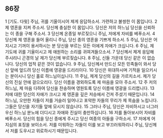 ## 86장
1 [기도. 다윗] 주님, 귀를 기울이시어 제게 응답하소서. 가련하고 불쌍한 이 몸입니다.
2 제 영혼을 지켜 주소서. 당신께 충실한 이 몸입니다. 당신은 저의 하느님 당신을 신뢰하는 이 종을 구해 주소서.
3 당신께 온종일 부르짖으니 주님, 저에게 자비를 베푸소서.
4 당신께 제 영혼을 들어 올리니 주님, 당신 종의 영혼을 기쁘게 하소서.
5 주님, 당신은 어지시고 기꺼이 용서하시는 분 당신을 부르는 모든 이에게 자애가 크십니다.
6 주님, 제 기도에 귀를 기울이시고 제 애원하는 소리를 귀여겨들으소서.
7 당신께서 제게 응답해 주시리니 곤경의 날 제가 당신께 부르짖습니다.
8 주님, 신들 가운데 당신 같은 이 없습니다. 당신의 업적 같은 것이 없습니다.
9 주님, 당신께서 만드신 모든 민족들이 와서 당신 앞에 엎드려 당신 이름에 영광을 드리리이다.
10 당신은 위대하시며 기적을 일으키시는 분이시니 당신 홀로 하느님이십니다.
11 주님, 제게 당신의 길을 가르치소서. 제가 당신의 진실 안에 걸으오리다. 당신 이름을 경외하도록 제 마음을 모아 주소서.
12 주 저의 하느님, 제 마음 다하여 당신을 찬송하며 영원토록 당신 이름에 영광을 드리렵니다.
13 저에 대한 당신의 자애가 크시고 제 영혼을 깊은 저승에서 건져 주셨기 때문입니다.
14 하느님, 오만한 자들이 저를 거슬러 일어나고 포악한 자들의 무리가 제 목숨을 노립니다. 그들은 당신을 자기들 앞에 모시지 않습니다.
15 그러나 주님, 당신은 자비하시고 너그러우신 하느님 분노에 더디시고 자애와 진실이 충만하십니다.
16 저를 돌아보시어 자비를 베푸소서. 당신의 힘을 당신 종에게 주시고 당신 여종의 아들을 구하소서.
17 저에게 어지심의 표징을 보이소서. 저를 미워하는 자들이 이를 보고 부끄러워하리니 주님, 당신께서 저를 도우시고 위로하시기 때문입니다.

